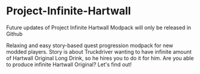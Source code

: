 # Project-Infinite-Hartwall
Future updates of Project Infinite Hartwall Modpack will only be released in Github

Relaxing and easy story-based quest progression modpack for new modded players. Story is about Truckdriver wanting to have infinite amount of Hartwall Original Long Drink, so he hires you to do it for him. Are you able to produce infinite Hartwall Original? Let's find out!
